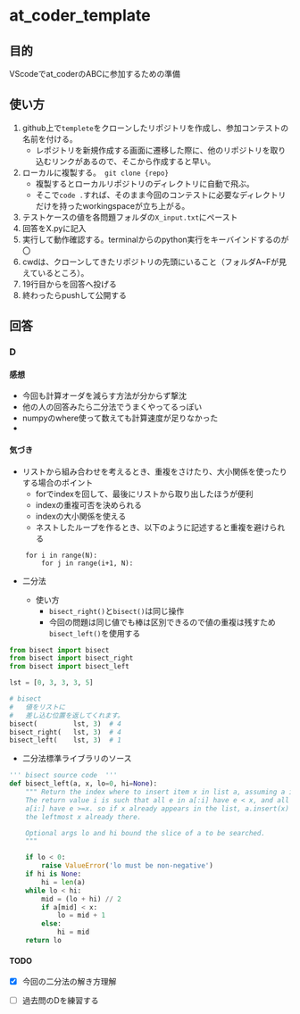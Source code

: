 # at_coder_template
## 目的
VScodeでat_coderのABCに参加するための準備

## 使い方
1. github上で`templete`をクローンしたリポジトリを作成し、参加コンテストの名前を付ける。
   * レポジトリを新規作成する画面に遷移した際に、他のリポジトリを取り込むリンクがあるので、そこから作成すると早い。 
2. ローカルに複製する。　`git clone {repo}`
   * 複製するとローカルリポジトリのディレクトリに自動で飛ぶ。
   * そこで`code .`すれば、そのまま今回のコンテストに必要なディレクトリだけを持ったworkingspaceが立ち上がる。
3. テストケースの値を各問題フォルダの`X_input.txt`にペースト
4. 回答をX.pyに記入
5. 実行して動作確認する。terminalからのpython実行をキーバインドするのが〇
6. cwdは、クローンしてきたリポジトリの先頭にいること（フォルダA~Fが見えているところ）。
7. 19行目からを回答へ投げる
8. 終わったらpushして公開する

## 回答

### D
#### 感想
* 今回も計算オーダを減らす方法が分からず撃沈
* 他の人の回答みたら二分法でうまくやってるっぽい
* numpyのwhere使って数えても計算速度が足りなかった
* 
#### 気づき
* リストから組み合わせを考えるとき、重複をさけたり、大小関係を使ったりする場合のポイント
  * forでindexを回して、最後にリストから取り出したほうが便利
  * indexの重複可否を決められる
  * indexの大小関係を使える
  * ネストしたループを作るとき、以下のように記述すると重複を避けられる

```python3
    for i in range(N):
        for j in range(i+1, N):
```

* 二分法

  * 使い方
    * `bisect_right()`と`bisect()`は同じ操作
    * 今回の問題は同じ値でも棒は区別できるので値の重複は残すため`bisect_left()`を使用する


``` python
from bisect import bisect
from bisect import bisect_right
from bisect import bisect_left

lst = [0, 3, 3, 3, 5]

# bisect
#   値をリストに
#   差し込む位置を返してくれます。
bisect(         lst, 3)  # 4
bisect_right(   lst, 3)  # 4
bisect_left(    lst, 3)  # 1

```

 * 二分法標準ライブラリのソース


``` python
''' bisect source code  '''
def bisect_left(a, x, lo=0, hi=None):
    """ Return the index where to insert item x in list a, assuming a is sorted.
    The return value i is such that all e in a[:i] have e < x, and all e in 
    a[i:] have e >=x. so if x already appears in the list, a.insert(x) will insert just before 
    the leftmost x already there.

    Optional args lo and hi bound the slice of a to be searched.
    """

    if lo < 0:
        raise ValueError('lo must be non-negative')
    if hi is None:
        hi = len(a)
    while lo < hi:
        mid = (lo + hi) // 2
        if a[mid] < x:
            lo = mid + 1
        else:
            hi = mid
    return lo
```

#### TODO

* [x] 今回の二分法の解き方理解

* [ ] 過去問のDを練習する
